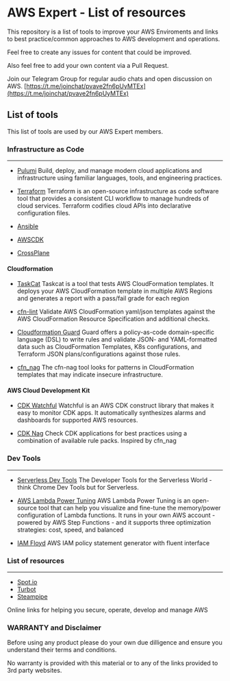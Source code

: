 # AWS Expert - List of resources

This repository is a list of tools to improve your AWS Enviroments and links to best practice/common approaches to AWS development and operations.

Feel free to create any issues for content that could be improved.

Also feel free to add your own content via a Pull Request.

Join our Telegram Group for regular audio chats and open discussion on AWS.
[https://t.me/joinchat/pvave2fn6pUyMTEx](https://t.me/joinchat/pvave2fn6pUyMTEx)

## List of tools

This list of tools are used by our AWS Expert members.

### Infrastructure as Code
---

- [Pulumi](https://www.pulumi.com/)
Build, deploy, and manage modern cloud applications and infrastructure using familiar languages, tools, and engineering practices.

- [Terraform](https://www.terraform.io/)
Terraform is an open-source infrastructure as code software tool that provides a consistent CLI workflow to manage hundreds of cloud services. Terraform codifies cloud APIs into declarative configuration files.

- [Ansible](https://docs.ansible.com/ansible/latest/scenario_guides/guide_aws.html)

- [AWSCDK](https://aws.amazon.com/cdk/)

- [CrossPlane](https://doc.crds.dev/github.com/crossplane/provider-aws)

#### Cloudformation

- [TaskCat](https://github.com/aws-quickstart/taskcat)
Taskcat is a tool that tests AWS CloudFormation templates. It deploys your AWS CloudFormation template in multiple AWS Regions and generates a report with a pass/fail grade for each region

- [cfn-lint](https://github.com/aws-cloudformation/cfn-lint)
Validate AWS CloudFormation yaml/json templates against the AWS CloudFormation Resource Specification and additional checks.

- [Cloudformation Guard](https://github.com/aws-cloudformation/cloudformation-guard)
Guard offers a policy-as-code domain-specific language (DSL) to write rules and validate JSON- and YAML-formatted data such as CloudFormation Templates, K8s configurations, and Terraform JSON plans/configurations against those rules. 

- [cfn_nag](https://github.com/stelligent/cfn_nag)
The cfn-nag tool looks for patterns in CloudFormation templates that may indicate insecure infrastructure.

#### AWS Cloud Development Kit

- [CDK Watchful](https://github.com/cdklabs/cdk-watchful)
Watchful is an AWS CDK construct library that makes it easy to monitor CDK apps. It automatically synthesizes alarms and dashboards for supported AWS resources.

- [CDK Nag](https://github.com/cdklabs/cdk-nag)
Check CDK applications for best practices using a combination of available rule packs. Inspired by cfn_nag

### Dev Tools
---

- [Serverless Dev Tools](https://github.com/Theodo-UK/sls-dev-tools)
The Developer Tools for the Serverless World - think Chrome Dev Tools but for Serverless.

- [AWS Lambda Power Tuning](https://github.com/alexcasalboni/aws-lambda-power-tuning)
AWS Lambda Power Tuning is an open-source tool that can help you visualize and fine-tune the memory/power configuration of Lambda functions. It runs in your own AWS account - powered by AWS Step Functions - and it supports three optimization strategies: cost, speed, and balanced

- [IAM Floyd](https://github.com/udondan/iam-floyd)
AWS IAM policy statement generator with fluent interface 

### List of resources
---

- [Spot.io](https://spot.io)
- [Turbot](https://turbot.com/features/aws/)
- [Steampipe](https://steampipe.io/)

Online links for helping you secure, operate, develop and manage AWS

### WARRANTY and Disclaimer

Before using any product please do your own due dilligence and ensure you understand their terms and conditions.

No warranty is provided with this material or to any of the links provided to 3rd party websites.
